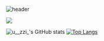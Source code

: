 ![header](https://capsule-render.vercel.app/api?type=wave&color=6FC7E1&height=200&section=header&text=%20&fontSize=80)

<a href="https://blog.naver.com/syj9471" target="_blank"><img src="https://img.shields.io/badge/Blog-9ACD3?style=flat-square&logo=03C75A&logoColor=GREEN"/></a>

![u__zzi_'s GitHub stats](https://github-readme-stats.vercel.app/api?username=gitujin&show_icons=true&theme=tokyonight)
[![Top Langs](https://github-readme-stats.vercel.app/api/top-langs/?username=gitujin&layout=compact&theme=tokyonight)](https://github.com/anuraghazra/github-readme-stats)
